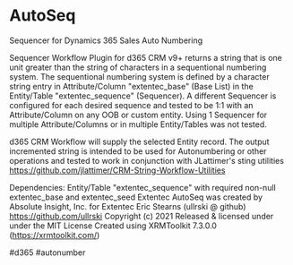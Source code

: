 # AutoSeq
Sequencer for Dynamics 365 Sales Auto Numbering

Sequencer Workflow Plugin for d365 CRM v9+ returns a string that is one unit greater than the string of characters 
in a sequentional numbering system. The sequentional numbering system is defined by a character string entry
in Attribute/Column "extentec_base" (Base List) in the Entity/Table "extentec_sequence" (Sequencer). A different 
Sequencer is configured for each desired sequence and tested to be 1:1 with an Attribute/Column on any OOB or custom
entity. Using 1 Sequencer for multiple Attribute/Columns or in multiple Entity/Tables was not tested.
 
d365 CRM Workflow will supply the selected Entity record. The output incremented string is intended to be 
used for Autonumbering or other operations and tested to work in conjunction with JLattimer's sting utilities
https://github.com/jlattimer/CRM-String-Workflow-Utilities

Dependencies:  Entity/Table "extentec_sequence" with required non-null extentec_base and extentec_seed
Extentec AutoSeq was created by Absolute Insight, Inc. for Extentec
Eric Stearns (ullrski @ github) https://github.com/ullrski
Copyright (c) 2021 
Released & licensed under under the MIT License
Created using XRMToolkit 7.3.0.0 (https://xrmtoolkit.com/)
 
#d365 #autonumber
     
